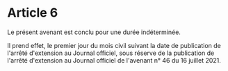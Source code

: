 # Article 6

Le présent avenant est conclu pour une durée indéterminée.

Il prend effet, le premier jour du mois civil suivant la date de publication de l'arrêté d'extension au Journal officiel, sous réserve de la publication de l'arrêté d'extension au Journal officiel de l'avenant n° 46 du 16 juillet 2021.

